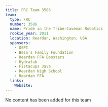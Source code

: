 ```yaml
---
title: FRC Team 3586
team:
  type: FRC
  number: 3586
  name: Pride in the Tribe-Caveman Robotics
  rookie_year: 2011
  location: Reardan, Washington, USA
  sponsors:
    - OSPI
    - Bezo's Family Foundation
    - Reardan FFA Boosters
    - Hydrafab
    - Fistacups Java
    - Reardan High School
    - Reardan FFA
  links:
    Website: 
---
```

No content has been added for this team